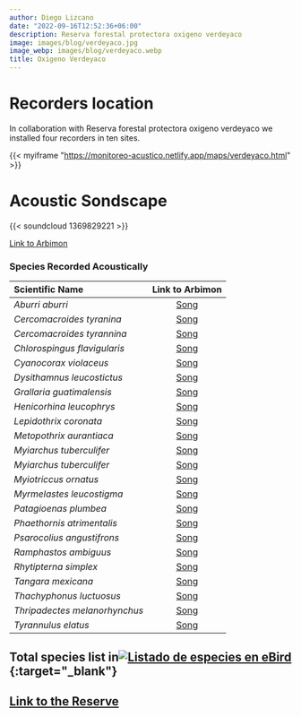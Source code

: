 ```yaml
---
author: Diego Lizcano
date: "2022-09-16T12:52:36+06:00"
description: Reserva forestal protectora oxigeno verdeyaco
image: images/blog/verdeyaco.jpg
image_webp: images/blog/verdeyaco.webp
title: Oxigeno Verdeyaco
---
```


# Recorders location

In collaboration with Reserva forestal protectora oxigeno verdeyaco we installed four recorders in ten sites.

{{< myiframe "https://monitoreo-acustico.netlify.app/maps/verdeyaco.html" >}}

# Acoustic Sondscape

{{< soundcloud 1369829221 >}}

[Link to Arbimon](https://arbimon.rfcx.org/project/destinos-awake/visualizer/rec/44936111?gain=10)

### Species Recorded Acoustically

| **Scientific Name**           |                                 Link to Arbimon                                  |
|:-------------------|:-------------------------------------------------:|
|_Aburri aburri_| [Song](	https://arbimon.rfcx.org/project/destinos-awake/visualizer/rec/44938645	) |
|_Cercomacroides tyranina_| [Song](	https://arbimon.rfcx.org/project/destinos-awake/visualizer/rec/44938963?gain=10	) |
|_Cercomacroides tyrannina_| [Song](	https://arbimon.rfcx.org/project/destinos-awake/visualizer/rec/45808329?gain=15	) |
|_Chlorospingus flavigularis_| [Song](	https://arbimon.rfcx.org/project/destinos-awake/visualizer/rec/44508467?gain=20	) |
|_Cyanocorax violaceus_| [Song](	https://arbimon.rfcx.org/project/destinos-awake/visualizer/rec/44510025?gain=20	) |
|_Dysithamnus leucostictus_| [Song](	https://arbimon.rfcx.org/project/destinos-awake/visualizer/rec/45807219?gain=20	) |
|_Grallaria guatimalensis_| [Song](	https://arbimon.rfcx.org/project/destinos-awake/visualizer/rec/44938667?gain=10	) |
|_Henicorhina leucophrys_| [Song](	https://arbimon.rfcx.org/project/destinos-awake/visualizer/rec/44939125?gain=20	) |
|_Lepidothrix coronata_| [Song](	https://arbimon.rfcx.org/project/destinos-awake/visualizer/rec/44935836/?gain=20	) |
|_Metopothrix aurantiaca_| [Song](	https://arbimon.rfcx.org/project/destinos-awake/visualizer/rec/44939623?gain=20	) |
|_Myiarchus tuberculifer_| [Song](	https://arbimon.rfcx.org/project/destinos-awake/visualizer/rec/44939239?gain=20	) |
|_Myiarchus tuberculifer_| [Song](	https://arbimon.rfcx.org/project/destinos-awake/visualizer/rec/45947215/?gain=15	) |
|_Myiotriccus ornatus_| [Song](	https://arbimon.rfcx.org/project/destinos-awake/visualizer/rec/44511256?gain=20	) |
|_Myrmelastes leucostigma_| [Song](	https://arbimon.rfcx.org/project/destinos-awake/visualizer/rec/44936111?gain=10	) |
|_Patagioenas plumbea_| [Song](	https://arbimon.rfcx.org/project/destinos-awake/visualizer/rec/44938774/?gain=5	) |
|_Phaethornis atrimentalis_| [Song](	https://arbimon.rfcx.org/project/destinos-awake/visualizer/rec/44936111?gain=10	) |
|_Psarocolius angustifrons_| [Song](	https://arbimon.rfcx.org/project/destinos-awake/visualizer/rec/44936096?gain=10	) |
|_Ramphastos ambiguus_| [Song](	https://arbimon.rfcx.org/project/destinos-awake/visualizer/rec/44510045?gain=20	) |
|_Rhytipterna simplex_| [Song](	https://arbimon.rfcx.org/project/destinos-awake/visualizer/rec/44935836/?gain=20	) |
|_Tangara mexicana_| [Song](	https://arbimon.rfcx.org/project/destinos-awake/visualizer/rec/44936096?gain=10	) |
|_Thachyphonus luctuosus_| [Song](	https://arbimon.rfcx.org/project/destinos-awake/visualizer/rec/45808325?gain=15	) |
|_Thripadectes melanorhynchus_| [Song](	https://arbimon.rfcx.org/project/destinos-awake/visualizer/rec/45947432?gain=15	) |
|_Tyrannulus elatus_| [Song](	https://arbimon.rfcx.org/project/destinos-awake/visualizer/rec/44939133?gain=10	) |






## Total species list in[![Listado de especies en eBird](/images/blog/Logo_ebird.png "CEMTUR")](https://ebird.org/colombia/hotspot/L11233634){:target="\_blank"}

## [Link to the Reserve](https://www.facebook.com/profile.php?id=100064597126069)
